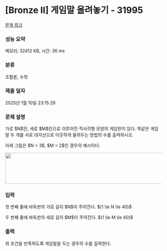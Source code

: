 # [Bronze II] 게임말 올려놓기 - 31995 

[문제 링크](https://www.acmicpc.net/problem/31995) 

### 성능 요약

메모리: 32412 KB, 시간: 36 ms

### 분류

조합론, 수학

### 제출 일자

2025년 1월 10일 23:15:29

### 문제 설명

<p>가로 $N$칸, 세로 $M$칸으로 이루어진 직사각형 모양의 게임판이 있다. 똑같은 게임말 두 개를 서로 대각선으로 이웃하게 올려두는 방법의 수를 출력하시오.</p>

<p>아래 그림은 $N = 3$, $M = 2$인 경우의 예시이다.</p>

<p style="text-align: center;"><img alt="" src="" style="width: 577px; height: 100px;"></p>

### 입력 

 <p>첫 번째 줄에 바둑판의 가로 길이 $N$이 주어진다. $(1 \le N \le 40)$</p>

<p>두 번째 줄에 바둑판의 세로 길이 $M$이 주어진다. $(1 \le M \le 40)$</p>

### 출력 

 <p>위 조건을 만족하도록 게임말을 두는 경우의 수를 출력한다.</p>

